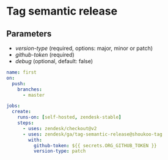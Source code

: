 # Tag semantic release

## Parameters
- *version-type* (required, options: major, minor or patch)
- *github-token* (required)
- *debug* (optional, default: false)

```yaml
name: first
on:
  push:
    branches:
      - master

jobs:
  create:
    runs-on: [self-hosted, zendesk-stable]
    steps:
      - uses: zendesk/checkout@v2
      - uses: zendesk/ga/tag-semantic-release@shoukoo-tag
        with:
          github-token: ${{ secrets.ORG_GITHUB_TOKEN }}
          version-type: patch

```
